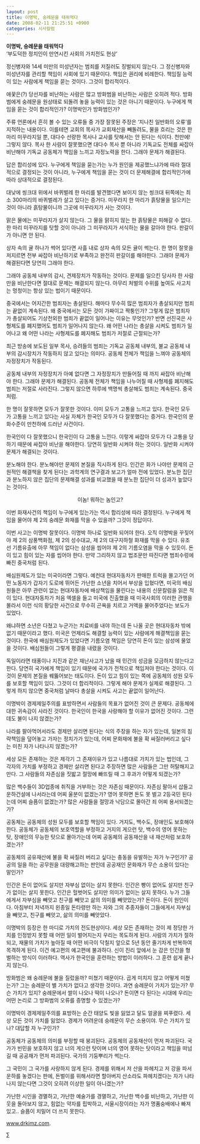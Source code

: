 ```yaml
---
layout: post
title: 이명박, 숭례문을 태워먹다
date: 2008-02-11 21:25:51 +0900
categories: 시사칼럼
---
```

**이명박, 숭례문을 태워먹다**  
‘부도덕한 정치인이 만연시킨 사회의 가치전도 현상’

정신병자와 14세 미만의 미성년자는 범죄를 저질러도 징벌되지 않는다. 그 정신병자와 미성년자를 관리할 책임이 사회에 있기 때문이다. 책임은 권리에 비례한다. 책임질 능력이 있는 사람에게 책임을 묻는 것이다. 그것이 합리적이다. 

애꿎은(?) 당선자를 비난하는 사람은 많고 방화범을 비난하는 사람은 오히려 적다. 방화범에게 숭례문을 원상태로 되돌려 놓을 능력이 있는 것은 아니기 때문이다. 누구에게 책임을 묻는 것이 합리적인가? 이명박인가 방화범인가?

주류 언론에서 흔히 볼 수 있는 오류들 중 가장 잘못된 주장은 ‘지나친 일반화의 오류’를 지적하는 내용이다. 이를테면 교회의 목사가 교회재산을 빼돌려도, 물을 흐리는 것은 한 마리 미꾸라지일 뿐, 대다수 선량한 목사나 교사를 탓해서는 안 된다는 식이다. 천만에! 그렇지 않다. 목사 한 사람이 잘못했으면 대다수 목사 뿐 아니라 기독교도 전체를 싸잡아 비난해야 기독교 공동체가 책임을 느끼고 자정노력을 한다. 그래야 문제가 해결된다. 

답은 합리성에 있다. 누구에게 책임을 묻는가는 누가 원인을 제공했느냐가에 따라 절대적으로 결정되는 것이 아니라, 누구에게 책임을 묻는 것이 더 문제해결에 합리적인가에 따라 상대적으로 결정된다. 

대낮에 씽크대 위에서 바퀴벌레 한 마리를 발견했다면 보이지 않는 씽크대 뒤쪽에는 최소 300마리의 바퀴벌레가 살고 있다는 증거다. 미꾸라지 한 마리가 흙탕물을 일으키는 것이 아니라 흙탕물이니까 그곳에 미꾸라지가 사는 것이다. 

맑은 물에는 미꾸라지가 살지 않는다. 그 물을 맑히지 않는 한 흙탕물은 피해갈 수 없다. 한 마리 미꾸라지를 탓할 것이 아니라 그 미꾸라지가 서식하는 물을 갈아야 한다. 판갈이가 아니면 안 된다. 

상자 속의 귤 하나가 썩어 있다면 사흘 내로 상자 속의 모든 귤이 썩는다. 한 명이 잘못을 저지르면 전부 싸잡아 비난하기로 부족하고 완전히 판갈이를 해야한다. 그래야 문제가 해결된다면 당연히 그래야 한다. 

그래야 공동체 내부의 감시, 견제장치가 작동하는 것이다. 문제를 일으킨 당사자 한 사람만을 비난한다면 절대로 문제는 해결되지 않는다. 아무리 처벌의 수위를 높여도 사고치는 멍청이는 항상 있는 법이기 때문이다. 

중국에서는 어지간한 범죄자는 총살된다. 해마다 무수히 많은 범죄자가 총살되지만 범죄는 끝없이 계속된다. 왜 중국에서는 모든 것이 가짜이고 짝퉁인가? 그렇게 많은 범죄자가 총살되어도 기상천외한 범죄가 끝없이 일어나는 이유는 무엇인가? 반면 선진국은 사형제도를 폐지했어도 범죄가 일어나지 않는다. 왜 어떤 나라는 총살을 시켜도 범죄가 일어나고 왜 어떤 나라는 사형제도를 폐지해도 범죄가 저절로 근절되는가? 

최근 방송에 보도된 일부 목사, 승려들의 범죄는 기독교 공동체 내부의, 불교 공동체 내부의 감시장치가 작동하지 않고 있다는 의미다. 공동체 전체가 책임을 느껴야 공동체의 자정장치가 작동된다. 

공동체 내부의 자정장치가 아예 없다면 그 자정장치가 만들어질 때 까지 싸잡아 비난해야 한다. 그래야 문제가 해결된다. 공동체 전체가 책임을 나누어질 때 사형제를 폐지해도 범죄는 저절로 사라진다. 그렇지 않으면 하루에 백명씩 총살해도 범죄는 계속된다. 중국처럼.

한 명이 잘못하면 모두가 잘못한 것이다. 이미 모두가 고통을 느끼고 있다. 한국인 모두가 고통을 느끼고 있다는 사실 자체가 한국인 모두가 다 잘못했다는 증거다. 한국인의 문화수준이 만천하에 드러난 사건이다. 

한국인이 다 잘못했으니 한국인이 다 고통을 느낀다. 이렇게 싸잡아 모두가 다 고통을 당하기 때문에 싸잡아 비난을 해야한다. 당연히 일반화 시켜야 하는 것이다. 일반화 시켜야 문제가 해결되는 것이다. 

분노해야 한다. 분노해야만 문제의 본질을 직시하게 된다. 인간은 화가 나야만 문제의 근원적인 해결책을 찾게 된다는 과학계의 연구결과 보고가 얼마 전에 있었다. 분노한 집단과 분노하지 않은 집단의 문제해결 성과를 비교했을 때 분노한 집단이 더 성과가 높았다는 것이다. 



<p align="center">
  이놈! 뭐하는 놈인고?
</p>

이번 화재사건의 책임이 누구에게 있는가는 역시 합리성에 따라 결정된다. 누구에게 책임을 물어야 제 2의 숭례문 화재를 막을 수 있을까? 그것이 정답이다. 

이번 사고는 이명박 잘못이다. 이명박 하나로 일반화 되어야 한다. 오직 이명박을 꾸짖어야 제 2의 삼풍백화점, 제 2의 성수대교, 제 2의 대구지하철 화재를 막을 수 있다. 유조선 기름유출에 아무 책임이 없다는 삼성을 씹어야 제 2의 기름오염을 막을 수 있듯이. 돈이 있고 힘이 있는 자를 씹어야 한다. 만약 그리하지 않고 법조문만 따진다면 범죄수렁에 빠진 중국처럼 된다. 

배심원제도가 있는 미국이라면 그렇다. 예컨대 현대자동차가 판매한 트럭을 몰고가던 어떤 노동자가 갑자기 도로에 뛰어든 가난한 소년을 치어서 부상을 입혔다면, 미국의 배심원들은 아무 관련이 없는 현대자동차에 배상책임을 물린다는 내용의 신문칼럼을 읽은 적이 있다. 현대자동차가 처음 엑셀을 들고 미국에 진출했을 때 미국사회의 이러한 관행을 몰라서 이런 식의 황당한 사건으로 무수히 곤욕을 치르고 거액을 물어주었다는 보도가 있었다. 

왜냐하면 소년은 다쳤고 누군가는 치료비를 내야 하는데 돈 나올 곳은 현대자동차 밖에 없기 때문이라고 했다. 미국은 언제라도 해결할 능력이 있는 사람에게 해결책임을 묻는 것이다. 한국에 배심원제도가 있었다면 기름오염 책임은 당연히 돈이 있는 삼성에 물었을 것이다. 배심원들이 그렇게 평결을 내렸을 것이다. 

독일이라면 태풍이나 지진과 같은 재난사고가 났을 때 민간의 성금을 모금하지 않는다고 한다. 당연히 국가에게 책임이 있기 때문에 국가가 전적으로 책임져야 한다는 것이다. 이것이 문제의 본질을 꿰뚫어보는 태도이다. 돈이 있고 힘이 있는 쪽에 공동체의 성원 모두를 보호할 책임이 있다. 그것이 더 합리적이다. 그렇게 해야 문제가 실제로 해결된다. 그렇게 하지 않으면 중국처럼 날마다 총살을 시켜도 사고는 끝없이 일어난다. 

이명박이 경제제일주의를 표방하면서 사람들의 목표가 없어진 것이 큰 문제다. 공동체에 대한 귀속감이 사라진 것이다. 한국인이 한국을 사랑해야 할 이유가 없어진 것이다. 그런데도 불이 나지 않겠는가?

나라를 팔아먹어서라도 경제만 살리면 된다는 식의 주장을 하는 자가 있는데, 일본의 침략책임을 덮어놓고 가자는 정치가가 있는데, 어찌 문화재에 불을 확 싸질러버리고 싶다는 미친 자가 나타나지 않겠는가? 

세상 모든 존재하는 것은 제각기 그 존재이유가 있고 나름대로 가치가 있는 법인데, 그 각자의 가치를 부정하고 경제만 살리면 된다고 주장하면 많은 사람들은 그만 허탈해지고 만다. 그 사람들의 자존심을 짓밟고 절망에 빠뜨릴 때 그 후과가 어떻게 되겠는가?

많은 백수들이 3D업종에 취직을 거부하는 것은 자존심 때문이다. 자존심 팔아서 삽들고 운하건설에 나서라는데 어찌 울분이 없겠는가? 영어 못하면 돈도 못 벌고 2등국민 된다는데 어찌 슬픔이 없겠는가? 많은 사람들을 절망과 낙담으로 몰아간 죄 어찌 용서되겠는가? 

공동체는 공동체의 성원 모두를 보호할 책임이 있다. 거지도, 백수도, 장애인도 보호해야 한다. 공동체가 공동체의 보호역할을 부정하고 거지의 게으런 탓, 백수의 영어 못하는 탓, 장애인의 무능한 탓으로 몰아가는데 어찌 공동체의 공동재산을 내 재산처럼 보호하겠는가? 

공동체의 공유재산에 불을 확 싸질러 버리고 싶다는 충동을 유발하는 자가 누구인가? 공공의 일을 하는 공무원을 대량해고하는 판인데 공공재인 문화재가 무슨 소용이 있다는 말인가? 

인간은 돈이 없어도 살지만 자부심 없이는 살지 못한다. 인간은 빵이 없어도 살지만 친구가 없이는 살지 못한다. 인간은 헐벗어도 살지만 의미가 없이는 살지 못하다. 누가 그들에게서 자부심을 빼앗고 친구를 빼앗고 삶의 의미를 빼앗았는가? 돈이다. 돈이 원인이다. 아침부터 저녁까지 왼종일 돈타령만 하는 자와 그의 추종자들이 그들에게서 자부심을 빼앗고, 친구를 빼앗고, 삶의 의미를 빼앗았다. 

이명박의 등장은 한 마디로 가치의 전도현상이다. 세상 모든 존재하는 것이 제 정당한 가치를 인정받지 못할 때 어떤 일이 벌어지는지 우리는 목도하게 된다. 사람의 가치가 절하되고, 재물의 가치가 높아질 때 어떤 비극이 닥칠지 앞으로 5년 동안 줄기차게 반복하여 목격하게 된다. 이건 예고편의 예고편에 불과하다. 신이 진리 앞에서 눈 감은 인간을 형벌하는 방식이 이러하다. 역사가 한국인을 훈련하는 방법이 이러하다. 그 훈련 쉽게 끝나지 않는다. 

방화범은 왜 숭례문에 불을 질렀을까? 미쳤기 때문이다. 곱게 미치지 않고 어떻게 미쳤는가? 그는 숭례문이 별 가치가 없다고 생각한 것이다. 과연 숭례문이 가치가 있는가? 무슨 가치가 있지? 숭례문에서 쌀이 나오나 떡이 나오나? 돈이면 다 된다는 시대에 우리는 어떤 논리로 그 방화범의 오류를 증명할 수 있겠는가? 

이명박이 경제제일주의를 표방하는 순간 태양도 빛을 잃었고 달도 얼굴을 찌푸렸다. 세상 모든 것이 가치를 잃었다. 경제가 어려운데 숭례문이 무슨 소용이야. 무슨 가치가 있나? 대답할 자 누구인가? 

공동체가 공동체의 의미를 부정할 때 붕괴된다. 공동체의 공동재산이 먼저 파괴된다. 국가가 빈민을 보호하지 않고 너의 게으런 탓이며 너의 영어 못하는 탓이라고 책임을 떠넘길 때 공공재가 먼저 파괴된다. 국가의 기둥뿌리가 썩는다. 

그 국민이 그 국가를 사랑하지 않게 된다. 경제를 위해서 저 산을 파헤치고 저 강을 파서 운하를 놓겠다는 판에, 돈벌이를 위해서라면 할아버지 산소라도 파헤치겠다는 자가 나타나지 않는다면 그것이 오히려 이상한 일이 아니겠는가? 

가난한 시인을 경멸하고, 가난한 예술가를 경멸하고, 가난한 백수를 비난하고, 가난한 이웃을 돌아보지 않고, 힘없는 약자를 핍박하고, 서울시장이라는 자가 명품숭배에나 빠져 있고.. 슬픔이 치밀어 더 쓰지 못한다. 



www.drkimz.com.

∑